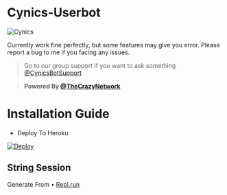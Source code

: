 # Cynics-Userbot
![Cynics](https://telegra.ph/file/c350acb562b052530f0fd.jpg)

Currently work fine perfectly, but some features may give you error. Please report a bug to me if you facing any issues.
> Go to our group support if you want to ask something [@CynicsBotSupport](https://t.me/CynicsBotSupport) 

> **Powered By [@TheCrazyNetwork](https://t.me/TheCrazyNetwork)**

# Installation Guide 
- Deploy To Heroku 

[![Deploy](https://www.herokucdn.com/deploy/button.svg)](https://dashboard.heroku.com/new?template=https://github.com/Aruoto/Death-Run)

## String Session
Generate From 
• [Repl.run](https://replit.com/@Aruoto/CynicsStrGen)
